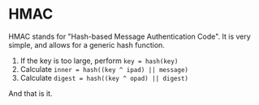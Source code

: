 # HMAC

HMAC stands for "Hash-based Message Authentication Code".
It is very simple, and allows for a generic hash function.

1. If the key is too large, perform `key = hash(key)`
2. Calculate `inner = hash((key ^ ipad) || message)`
3. Calculate `digest = hash((key ^ opad) || digest)`

And that is it.

